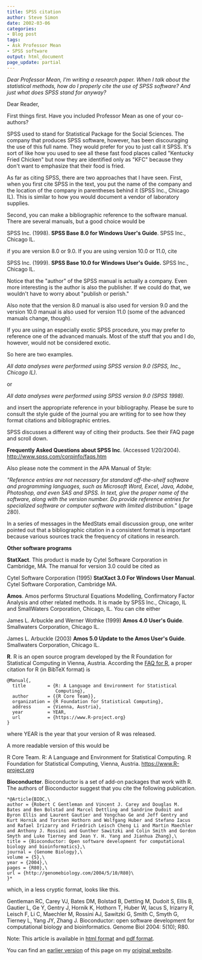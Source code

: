 ```yaml
---
title: SPSS citation
author: Steve Simon
date: 2002-03-06
categories:
- Blog post
tags:
- Ask Professor Mean
- SPSS software
output: html_document
page_update: partial
---
```


*Dear Professor Mean, I'm writing a research paper. When I talk about
the statistical methods, how do I properly cite the use of SPSS
software? And just what does SPSS stand for anyway?*

<!--more-->

Dear Reader,

First things first. Have you included Professor Mean as one of your co-authors?

SPSS used to stand for Statistical Package for the Social Sciences. The company that produces SPSS software, however, has been discouraging the use of this full name. They would prefer for you to just call it SPSS. It's sort of like how you used to see all these fast food places called "Kentucky Fried Chicken" but now they are identified only as "KFC" because they don't want to emphasize that their food is fried.

As far as citing SPSS, there are two approaches that I have seen. First, when you first cite SPSS in the text, you put the name of the company and the location of the company in parentheses behind it (SPSS Inc., Chicago IL). This is similar to how you would document a vendor of laboratory supplies.

Second, you can make a bibliographic reference to the software manual. There are several manuals, but a good choice would be

SPSS Inc. (1998). **SPSS Base 8.0 for Windows User's Guide**. SPSS Inc., Chicago IL.

if you are version 8.0 or 9.0. If you are using version 10.0 or 11.0, cite

SPSS Inc. (1999). **SPSS Base 10.0 for Windows User's Guide.** SPSS Inc., Chicago IL.

Notice that the "author" of the SPSS manual is actually a company. Even more interesting is the author is also the publisher. If we could do that, we wouldn't have to worry about "publish or perish."

Also note that the version 8.0 manual is also used for version 9.0 and the version 10.0 manual is also used for version 11.0 (some of the advanced manuals change, though).

If you are using an especially exotic SPSS procedure, you may prefer to reference one of the advanced manuals. Most of the stuff that you and I do, however, would not be considered exotic.

So here are two examples.

*All data analyses were performed using SPSS version 9.0 (SPSS, Inc., Chicago IL).*

or

*All data analyses were performed using SPSS version 9.0 (SPSS 1998).*

and insert the appropriate reference in your bibliography. Please be sure to consult the style guide of the journal you are writing for to see how they format citations and bibliographic entries.

SPSS discusses a different way of citing their products. See their FAQ page and scroll down.

**Frequently Asked Questions about SPSS Inc**. (Accessed 1/20/2004). <http://www.spss.com/corpinfo/faqs.htm>

Also please note the comment in the APA Manual of Style:

*"Reference entries are not necessary for standard off-the-shelf software and programming languages, such as Microsoft Word, Excel, Java, Adobe, Photoshop, and even SAS and SPSS. In text, give the proper name of the software, along with the version number. Do provide reference entries for specialized software or computer software with limited distribution."* (page 280).

In a series of messages in the MedStats email discussion group, one writer pointed out that a bibliographic citation in a consistent format is important because various sources track the frequency of citations in research.

**Other software programs**

**StatXact**. This product is made by Cytel Software Corporation in Cambridge, MA. The manual for version 3.0 could be cited as

Cytel Software Corporation (1995) **StatXact 3.0 For Windows User Manual**. Cytel Software Corporation, Cambridge MA.

**Amos**. Amos performs Structural Equations Modelling, Confirmatory Factor Analysis and other related methods. It is made by SPSS Inc., Chicago, IL and SmallWaters Corporation, Chicago, IL. You can cite either

James L. Arbuckle and Werner Wothke (1999) **Amos 4.0 User's Guide**. Smallwaters Corporation, Chicago IL.

James L. Arbuckle (2003) **Amos 5.0 Update to the Amos User's Guide**. Smallwaters Corporation, Chicago IL.

**R**. R is an open source program developed by the R Foundation for Statistical Computing in Vienna, Austria. According the [FAQ for R][rfa1], a proper citation for R (in BibTeX format) is

```{}
@Manual{,
  title        = {R: A Language and Environment for Statistical
                  Computing},
  author       = {{R Core Team}},
  organization = {R Foundation for Statistical Computing},
  address      = {Vienna, Austria},
  year         = YEAR,
  url          = {https://www.R-project.org}
}
```

where YEAR is the year that your version of R was released.

A more readable version of this would be

R Core Team. R: A Language and Environment for Statistical Computing. R Foundation for Statistical Computing, Vienna, Austria. https://www.R-project.org

[rfa1]: http://cran.r-project.org/doc/FAQ/R-FAQ.html

**Bioconductor**. Bioconductor is a set of add-on packages that work with R. The authors of Bioconductor suggest that you cite the following publication.

```{}
*@Article{BIOC,\
author = {Robert C Gentleman and Vincent J. Carey and Douglas M.
Bates and Ben Bolstad and Marcel Dettling and Sandrine Dudoit and
Byron Ellis and Laurent Gautier and Yongchao Ge and Jeff Gentry and
Kurt Hornik and Torsten Hothorn and Wolfgang Huber and Stefano Iacus
and Rafael Irizarry and Friedrich Leisch Cheng Li and Martin Maechler
and Anthony J. Rossini and Gunther Sawitzki and Colin Smith and Gordon
Smyth and Luke Tierney and Jean Y. H. Yang and Jianhua Zhang},\
title = {Bioconductor: Open software development for computational
biology and bioinformatics},\
journal = {Genome Biology},\
volume = {5},\
year = {2004},\
pages = {R80},\
url = {http://genomebiology.com/2004/5/10/R80}\
}*
```

which, in a less cryptic format, looks like this.

Gentleman RC, Carey VJ, Bates DM, Bolstad B, Dettling M, Dudoit S, Ellis B, Gautier L, Ge Y, Gentry J, Hornik K, Hothorn T, Huber W, Iacus S, Irizarry R, Leisch F, Li C, Maechler M, Rossini AJ, Sawitzki G, Smith C, Smyth G, Tierney L, Yang JY, Zhang J. Bioconductor: open software development for computational biology and bioinformatics.  Genome Biol 2004: 5(10); R80. 

Note: This article is available in [html format][gen1] and [pdf format][gen2].

[gen1]: http://genomebiology.com/2004/5/10/R80
[gen2]: http://genomebiology.com/content/pdf/gb-2004-5-10-r80.pdf

You can find an [earlier version][sim1] of this page on my [original website][sim2].

[sim1]: http://www.pmean.com/02/citation.html
[sim2]: http://www.pmean.com/original_site.html
